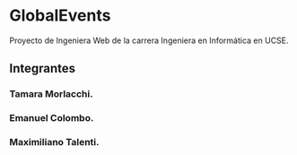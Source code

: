 # GlobalEvents

Proyecto de Ingeniera Web de la carrera Ingeniera en Informática en UCSE.

## Integrantes
### Tamara Morlacchi.
### Emanuel Colombo.
### Maximiliano Talenti.
